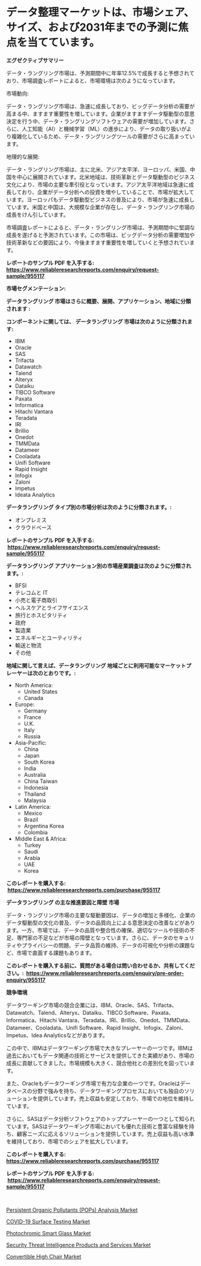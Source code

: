 <p><h1>データ整理マーケットは、市場シェア、サイズ、および2031年までの予測に焦点を当てています。</h1></p><p><strong>エグゼクティブサマリー</strong></p>
<p><p>データ・ラングリング市場は、予測期間中に年率12.5%で成長すると予想されており、市場調査レポートによると、市場環境は次のようになっています。</p><p>市場動向:</p><p>データ・ラングリング市場は、急速に成長しており、ビッグデータ分析の需要が高まる中、ますます重要性を増しています。企業がますますデータ駆動型の意思決定を行う中、データ・ラングリングソフトウェアの需要が増加しています。さらに、人工知能（AI）と機械学習（ML）の進歩により、データの取り扱いがより複雑化しているため、データ・ラングリングツールの需要がさらに高まっています。</p><p>地理的な展開:</p><p>データ・ラングリング市場は、主に北米、アジア太平洋、ヨーロッパ、米国、中国を中心に展開されています。北米地域は、技術革新とデータ駆動型のビジネス文化により、市場の主要な牽引役となっています。アジア太平洋地域は急速に成長しており、企業がデータ分析への投資を増やしていることで、市場が拡大しています。ヨーロッパもデータ駆動型ビジネスの普及により、市場が急速に成長しています。米国と中国は、大規模な企業が存在し、データ・ラングリング市場の成長をけん引しています。</p><p>市場調査レポートによると、データ・ラングリング市場は、予測期間中に堅調な成長を遂げると予測されています。この市場は、ビッグデータ分析の需要増加や技術革新などの要因により、今後ますます重要性を増していくと予想されています。</p></p>
<p><strong>レポートのサンプル PDF を入手する: <a href="https://www.reliableresearchreports.com/enquiry/request-sample/955117">https://www.reliableresearchreports.com/enquiry/request-sample/955117</a></strong></p>
<p><strong>市場セグメンテーション:</strong></p>
<p><strong> データラングリング 市場はさらに概要、展開、アプリケーション、地域に分類されます :</strong></p>
<p><strong>コンポーネントに関しては、 データラングリング 市場は次のように分類されます: &nbsp;</strong></p>
<p><ul><li>IBM</li><li>Oracle</li><li>SAS</li><li>Trifacta</li><li>Datawatch</li><li>Talend</li><li>Alteryx</li><li>Dataiku</li><li>TIBCO Software</li><li>Paxata</li><li>Informatica</li><li>Hitachi Vantara</li><li>Teradata</li><li>IRI</li><li>Brillio</li><li>Onedot</li><li>TMMData</li><li>Datameer</li><li>Cooladata</li><li>Unifi Software</li><li>Rapid Insight</li><li>Infogix</li><li>Zaloni</li><li>Impetus</li><li>Ideata Analytics</li></ul></p>
<p><strong> データラングリング タイプ別の市場分析は次のように分類されます。:</strong></p>
<p><ul><li>オンプレミス</li><li>クラウドベース</li></ul></p>
<p><strong>レポートのサンプル PDF を入手する: &nbsp;<a href="https://www.reliableresearchreports.com/enquiry/request-sample/955117">https://www.reliableresearchreports.com/enquiry/request-sample/955117</a></strong></p>
<p><strong> データラングリング アプリケーション別の市場産業調査は次のように分類されます。:</strong></p>
<p><ul><li>BFSI</li><li>テレコムと IT</li><li>小売と電子商取引</li><li>ヘルスケアとライフサイエンス</li><li>旅行とホスピタリティ</li><li>政府</li><li>製造業</li><li>エネルギーとユーティリティ</li><li>輸送と物流</li><li>その他</li></ul></p>
<p><strong>地域に関して言えば、データラングリング 地域ごとに利用可能なマーケットプレーヤーは次のとおりです。:</strong></p>
<p><ul>
    <li>
        North America:
        <ul>
            <li>United States</li>
            <li>Canada</li>
        </ul>
    </li>
    <li>
        Europe:
        <ul>
            <li>Germany</li>
            <li>France</li>
            <li>U.K.</li>
            <li>Italy</li>
            <li>Russia</li>
        </ul>
    </li>
    <li>
        Asia-Pacific:
        <ul>
            <li>China</li>
            <li>Japan</li>
            <li>South Korea</li>
            <li>India</li>
            <li>Australia</li>
            <li>China Taiwan</li>
            <li>Indonesia</li>
            <li>Thailand</li>
            <li>Malaysia</li>
        </ul>
    </li>
    <li>
        Latin America:
        <ul>
            <li>Mexico</li>
            <li>Brazil</li>
            <li>Argentina Korea</li>
            <li>Colombia</li>
        </ul>
    </li>
    <li>
        Middle East & Africa:
        <ul>
            <li>Turkey</li>
            <li>Saudi</li>
            <li>Arabia</li>
            <li>UAE</li>
            <li>Korea</li>
        </ul>
    </li>
    </ul></p>
<p><strong>このレポートを購入する: &nbsp;<a href="https://www.reliableresearchreports.com/purchase/955117">https://www.reliableresearchreports.com/purchase/955117</a></strong></p>
<p><strong>データラングリング の主な推進要因と障壁 市場</strong></p>
<p><p>データ・ラングリング市場の主要な駆動要因は、データの増加と多様化、企業のデータ駆動型の文化の普及、データの品質向上による意思決定の改善などがあります。一方、市場では、データの品質や整合性の確保、適切なツールや技術の不足、専門家の不足などが市場の障壁となっています。さらに、データのセキュリティやプライバシーの問題、データ品質の維持、データの可視化や分析の課題など、市場で直面する課題もあります。</p></p>
<p><strong>このレポートを購入する前に、質問がある場合は問い合わせるか、共有してください。:&nbsp; <a href="https://www.reliableresearchreports.com/enquiry/pre-order-enquiry/955117">https://www.reliableresearchreports.com/enquiry/pre-order-enquiry/955117</a></strong></p>
<p><strong>競争環境</strong></p>
<p><p>データワーギング市場の競合企業には、IBM、Oracle、SAS、Trifacta、Datawatch、Talend、Alteryx、Dataiku、TIBCO Software、Paxata、Informatica、Hitachi Vantara、Teradata、IRI、Brillio、Onedot、TMMData、Datameer、Cooladata、Unifi Software、Rapid Insight、Infogix、Zaloni、Impetus、Idea Analyticsなどがあります。</p><p>この中で、IBMはデータワーギング市場で大きなプレーヤーの一つです。IBMは過去においてもデータ関連の技術とサービスを提供してきた実績があり、市場の成長に貢献してきました。市場規模も大きく、競合他社との差別化を図っています。</p><p>また、Oracleもデータワーギング市場で有力な企業の一つです。Oracleはデータベースの分野で強みを持ち、データワーギングプロセスにおいても独自のソリューションを提供しています。売上収益も安定しており、市場での地位を維持しています。</p><p>さらに、SASはデータ分析ソフトウェアのトッププレーヤーの一つとして知られています。SASはデータワーギング市場においても優れた技術と豊富な経験を持ち、顧客ニーズに応えるソリューションを提供しています。売上収益も高い水準を維持しており、市場でのシェアを拡大しています。</p></p>
<p><strong>このレポートを購入する: &nbsp; <a href="https://www.reliableresearchreports.com/purchase/955117">https://www.reliableresearchreports.com/purchase/955117</a></strong></p>
<p><strong>レポートのサンプル PDF を入手する: &nbsp;<a href="https://www.reliableresearchreports.com/enquiry/request-sample/955117">https://www.reliableresearchreports.com/enquiry/request-sample/955117</a></strong><strong></strong></p>
<p>&nbsp;</p>
<p><p><a href="https://github.com/jsmusil/Market-Research-Report-List-2/blob/main/persistent-organic-pollutants-pops-analysis-market.md">Persistent Organic Pollutants (POPs) Analysis Market</a></p><p><a href="https://github.com/bmorecock/Market-Research-Report-List-2/blob/main/covid-19-surface-testing-market.md">COVID-19 Surface Testing Market</a></p><p><a href="https://view.publitas.com/reportprime-1/global-photochromic-smart-glass-market-by-types-applications-and-major-players-with-regional-growth-rate-analysis-and-development-situation-from-2024-to-2031/">Photochromic Smart Glass Market</a></p><p><a href="https://angry-finch-aaf.notion.site/Security-Threat-Intelligence-Products-and-Services-Market-Size-Share-Trends-Analysis-Report-By-Ap-bd29cbe2edde4164bf0f156458e86258">Security Threat Intelligence Products and Services Market</a></p><p><a href="https://view.publitas.com/reportprime-1/convertible-high-chair-market-offers-provide-insightful-data-for-the-time-period-from-2024-to-2031-and-also-provide-analysis-based-on-application-type-and-region/">Convertible High Chair Market</a></p></p>